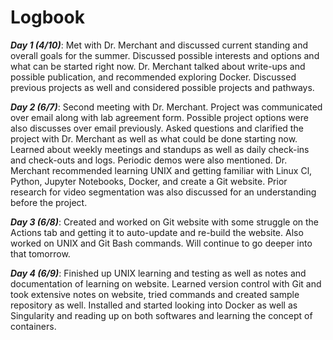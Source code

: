 # Logbook


***Day 1 (4/10)***: Met with Dr. Merchant and discussed current standing and overall goals for the summer. Discussed possible interests and options and what can be started right now. Dr. Merchant talked about write-ups and possible publication, and recommended exploring Docker. Discussed previous projects as well and considered possible projects and pathways.


***Day 2 (6/7)***: Second meeting with Dr. Merchant. Project was communicated over email along with lab agreement form. Possible project options were also discusses over email previously. Asked questions and clarified the project with Dr. Merchant as well as what could be done starting now. Learned about weekly meetings and standups as well as daily check-ins and check-outs and logs. Periodic demos were also mentioned. Dr. Merchant recommended learning UNIX and getting familiar with Linux Cl, Python, Jupyter Notebooks, Docker, and create a Git website. Prior research for video segmentation was also discussed for an understanding before the project.

***Day 3 (6/8)***: Created and worked on Git website with some struggle on the Actions tab and getting it to auto-update and re-build the website. Also worked on UNIX and Git Bash commands. Will continue to go deeper into that tomorrow.

***Day 4 (6/9)***: Finished up UNIX learning and testing as well as notes and documentation of learning on website. Learned version control with Git and took extensive notes on website, tried commands and created sample repository as well. Installed and started looking into Docker as well as Singularity and reading up on both softwares and learning the concept of containers.
